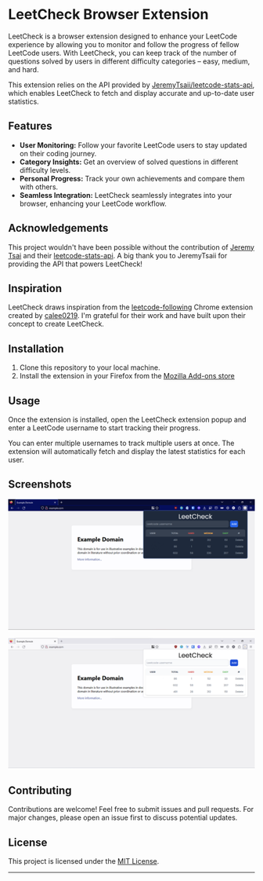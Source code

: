 # LeetCheck Browser Extension

LeetCheck is a browser extension designed to enhance your LeetCode experience by allowing you to monitor and follow the progress of fellow LeetCode users. With LeetCheck, you can keep track of the number of questions solved by users in different difficulty categories – easy, medium, and hard.

This extension relies on the API provided by [JeremyTsaii/leetcode-stats-api](https://github.com/JeremyTsaii/leetcode-stats-api), which enables LeetCheck to fetch and display accurate and up-to-date user statistics.

## Features

- **User Monitoring:** Follow your favorite LeetCode users to stay updated on their coding journey.
- **Category Insights:** Get an overview of solved questions in different difficulty levels.
- **Personal Progress:** Track your own achievements and compare them with others.
- **Seamless Integration:** LeetCheck seamlessly integrates into your browser, enhancing your LeetCode workflow.

## Acknowledgements

This project wouldn't have been possible without the contribution of [Jeremy Tsai](https://github.com/JeremyTsaii) and their [leetcode-stats-api](https://github.com/JeremyTsaii/leetcode-stats-api). A big thank you to JeremyTsaii for providing the API that powers LeetCheck!

## Inspiration

LeetCheck draws inspiration from the [leetcode-following](https://github.com/calee0219/leetcode-following/) Chrome extension created by [calee0219](https://github.com/calee0219). I'm grateful for their work and have built upon their concept to create LeetCheck.

## Installation

1. Clone this repository to your local machine.
2. Install the extension in your Firefox from the [Mozilla Add-ons store](https://addons.mozilla.org/en-US/firefox/addon/leetcheck/)

## Usage

Once the extension is installed, open the LeetCheck extension popup and enter a LeetCode username to start tracking their progress.

You can enter multiple usernames to track multiple users at once. The extension will automatically fetch and display the latest statistics for each user.

## Screenshots

![LeetCheck Popup](./screenshots/dark.png)

![LeetCheck Popup](./screenshots/light.png)

## Contributing

Contributions are welcome! Feel free to submit issues and pull requests. For major changes, please open an issue first to discuss potential updates.

## License

This project is licensed under the [MIT License](LICENSE).

---
